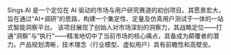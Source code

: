 Sings.AI 是一个定位在 AI 驱动的市场与用户研究赛道的初创项目。其愿景宏大，旨在通过“AI+调研”的思路，构建一个集定性、定量及仿真用户测试于一体的一站式智能洞察平台。
该项目展现了创始人对市场深刻的洞察力，其战略定位——打通“洞察”与“执行”——精准地切中了当前市场的核心痛点，具备成为颠覆者的潜力。产品规划清晰，技术理念（行业模型、虚拟用户）具有前瞻性和高壁垒。
